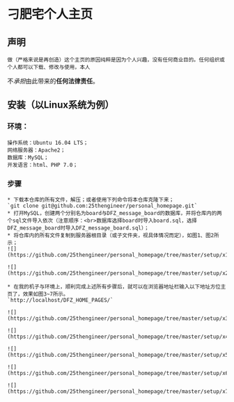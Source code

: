 # 刁肥宅个人主页

## 声明

	做（严格来说是再创造）这个主页的原因纯粹是因为个人兴趣，没有任何商业目的。任何组织或个人都可以下载、修改与使用，本人
不*承担*由此带来的**任何法律责任**。

## 安装（以Linux系统为例）

### 环境：
	操作系统：Ubuntu 16.04 LTS；
	网络服务器：Apache2；
	数据库：MySQL；
	开发语言：html、PHP 7.0；

### 步骤
	* 下载本仓库的所有文件，解压；或者使用下列命令将本仓库克隆下来；
	`git clone git@github.com:25thengineer/personal_homepage.git`
	* 打开MySQL，创建两个分别名为board与DFZ_message_board的数据库，并将仓库内的两个sql文件导入依次（注意顺序：<br>数据库选择board时导入board.sql，选择DFZ_message_board时导入DFZ_message_board.sql）；
	* 将仓库内的所有文件复制到服务器根目录（或子文件夹，视具体情况而定），如图1、图2所示；
	![](https://github.com/25thengineer/personal_homepage/tree/master/setup/x1.png)

	![](https://github.com/25thengineer/personal_homepage/tree/master/setup/x2.png)

	* 在我的机子与环境上，顺利完成上述所有步骤后，就可以在浏览器地址栏输入以下地址方位主页了，效果如图3~7所示。
	`http://localhost/DFZ_HOME_PAGES/`
	
	![](https://github.com/25thengineer/personal_homepage/tree/master/setup/x3.png)
	
	![](https://github.com/25thengineer/personal_homepage/tree/master/setup/x4.png)
	
	![](https://github.com/25thengineer/personal_homepage/tree/master/setup/x5.png)
	
	![](https://github.com/25thengineer/personal_homepage/tree/master/setup/x6.png)
	
	![](https://github.com/25thengineer/personal_homepage/tree/master/setup/x7.png)

